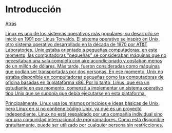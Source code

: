# Introducción
<p><a href=../README.md>Atrás</a</p>

<p>Linux es uno de los sistemas operativos más populares; su desarrollo se inició en 1991 por Linus Torvalds. El sistema operativo se inspiró en Unix, otro sistema operativo desarrollado en la década de 1970 por AT&T Laboratories. Unix estaba orientado a pequeñas computadoras; en este momento, las computadoras "pequeñas" se consideraban máquinas que no necesitaban una sala completa con aire acondicionado y costaban menos de un millón de dólares. Más tarde, fueron consideradas como máquinas que podían ser transportadas por dos personas. En ese momento, Unix no estaba disponible en compuitadoras pequeñas como las computadoras de oficina basadas en la plataforma x86. Por lo tanto, Linus, que era un estudiante en ese momento, comenzó a implementar un sistema operativo tipo Unix que se suponía que debía ejecutarse en esta plataforma.</p>

<p>Principalmente, Linux usa los mismos principios e ideas básicas de Unix, pero Linux en sí no contiene código Unix, ya que es un proyecto independiente. Linux no está respaldado por una compañía individual sino por una comunidad internacional de programadores. Como está disponible gratuitamente, puede ser utilizado por cualquier persona sin restricciones.</p>